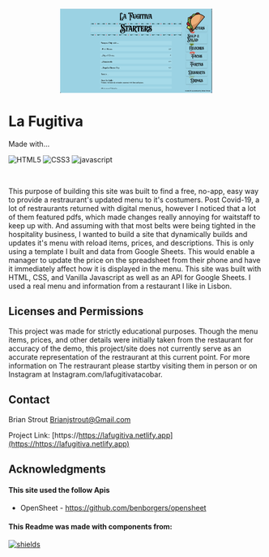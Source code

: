 <!-- PROJECT LOGO -->
<br />
<div align="center">
<p>
  <img align="center" width="300"  src="./src/images/FugativaSiteScreenShot.png" alt="Logo" >
</p>
</div>
<h1>La Fugitiva</h1>
<p display=inline>
Made with...

<!-- [![React][react.js]][react-url] -->

![HTML5]
![CSS3]
![javascript]

<!-- ![Swiper] -->

</p>
<br />
<p >
This purpose of building this site was built to find a free,
                  no-app, easy way to provide a restraurant's updated menu to
                  it's costumers. Post Covid-19, a lot of restraurants returned
                  with digital menus, however I noticed that a lot of them
                  featured pdfs, which made changes really annoying for
                  waitstaff to keep up with. And assuming with that most belts
                  were being tighted in the hospitality business, I wanted to
                  build a site that dynamically builds and updates it's menu
                  with reload items, prices, and descriptions. This is only
                  using a template I built and data from Google Sheets. This
                  would enable a manager to update the price on the spreadsheet
                  from their phone and have it immediately affect how it is
                  displayed in the menu. This site was built with HTML, CSS, and
                  Vanilla Javascript as well as an API for Google Sheets. I used
                  a real menu and information from a restaurant I like in
                  Lisbon.

 </p>

<!-- LICENSE -->

## Licenses and Permissions

This project was made for strictly educational purposes. Though the menu items, prices, and other details were initially taken from the restaurant for accuracy of the demo, this project/site does not currently serve as an accurate representation of the restraurant at this current point. For more information on The restraurant please startby visiting them in person or on Instagram at Instagram.com/lafugitivatacobar.

<!-- CONTACT -->

## Contact

Brian Strout Brianjstrout@Gmail.com

Project Link: [https://https://lafugitiva.netlify.app](https://https://lafugitiva.netlify.app)

<!-- ACKNOWLEDGMENTS -->

## Acknowledgments

#### This site used the follow Apis

- OpenSheet - https://github.com/benborgers/opensheet

#### This Readme was made with components from:

[![shields]][shields-url]

[screenshot]: ./src/images/MashaSiteScreenShot.png
[react.js]: https://img.shields.io/badge/React-20232A?style=for-the-badge&logo=react&logoColor=61DAFB
[react-url]: https://reactjs.org/
[html5]: https://img.shields.io/badge/HTML-20232A?style=for-the-badge&logo=HTML5&logoColor=61DAFB
[css3]: https://img.shields.io/badge/CSS-20232A?style=for-the-badge&logo=CSS3&logoColor=61DAFB
[javascript]: https://img.shields.io/badge/Javascript-20232A?style=for-the-badge&logo=Javascript&logoColor=61DAFB
[framer]: https://img.shields.io/badge/Framer.Motion-20232A?style=for-the-badge&logo=Framer&logoColor=61DAFB
[swiper]: https://img.shields.io/badge/SwiperJS-20232A?style=for-the-badge&logo=Swiper&logoColor=61DAFB
[css3]: https://img.shields.io/badge/CSS-20232A?style=for-the-badge&logo=CSS3&logoColor=61DAFB
[shields]: https://img.shields.io/badge/Shields.io-20232A?style=for-the-badge&logo=Shields.io&logoColor=ffffff00
[shields-url]: https://shields.io

<!-- ?style=for-the-badge&logo=appveyor -->
<!-- <p align="right">(<a href="#readme-top">back to top</a>)</p> -->
